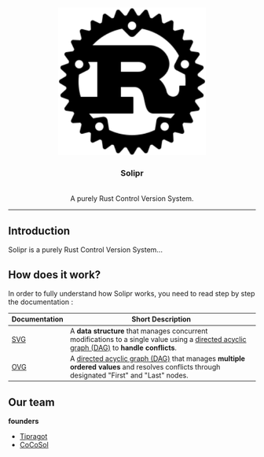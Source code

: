 <a id="readme-top"></a>
<div align="center">

</div>

<!-- PROJECT LOGO -->
<br />
<div align="center">
  <img src="logo.svg" alt="Logo" width="300"></p>
  <h3 align="center">Solipr</h3>
  <p align="center">
    <br />
    A purely Rust Control Version System.
  </p>
</div>

---

## Introduction
Solipr is a purely Rust Control Version System...

## How does it work?

In order to fully understand how Solipr works, you need to read step by step the documentation : 

| **Documentation** | **Short Description** |
|-------------------|-----------------------|
| [SVG](docs/svg.md) | A **data structure** that manages concurrent modifications to a single value using a [directed acyclic graph (DAG)](https://en.wikipedia.org/wiki/Directed_acyclic_graph) to **handle conflicts**. |
| [OVG](docs/ovg.md) | A [directed acyclic graph (DAG)](https://en.wikipedia.org/wiki/Directed_acyclic_graph) that manages **multiple ordered values** and resolves conflicts through designated "First" and "Last" nodes. |

## Our team

**founders**

- [Tipragot](https://tipragot.fr)
- [CoCoSol](https://cocosol.fr)
